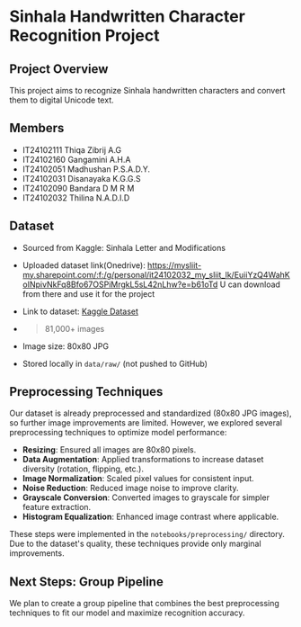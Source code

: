 # Sinhala Handwritten Character Recognition Project

## Project Overview
This project aims to recognize Sinhala handwritten characters and convert them to digital Unicode text.

## Members
- IT24102111 Thiqa Zibrij A.G
- IT24102160 Gangamini A.H.A
- IT24102051 Madhushan P.S.A.D.Y.
- IT24102031 Disanayaka K.G.G.S
- IT24102090 Bandara D M R M
- IT24102032 Thilina N.A.D.I.D

## Dataset
- Sourced from Kaggle: Sinhala Letter and Modifications
- Uploaded dataset link(Onedrive): https://mysliit-my.sharepoint.com/:f:/g/personal/it24102032_my_sliit_lk/EuiiYzQ4WahKoINpivNkFq8Bfo67OSPiMrgkL5sL42nLhw?e=b61oTd
U can download from there and use it for the project

- Link to dataset: [Kaggle Dataset](https://www.kaggle.com/datasets/sathiralamal/sinhala-letter-454)
- >81,000+ images
- Image size: 80x80 JPG
- Stored locally in `data/raw/` (not pushed to GitHub)

## Preprocessing Techniques
Our dataset is already preprocessed and standardized (80x80 JPG images), so further image improvements are limited. However, we explored several preprocessing techniques to optimize model performance:
- **Resizing**: Ensured all images are 80x80 pixels.
- **Data Augmentation**: Applied transformations to increase dataset diversity (rotation, flipping, etc.).
- **Image Normalization**: Scaled pixel values for consistent input.
- **Noise Reduction**: Reduced image noise to improve clarity.
- **Grayscale Conversion**: Converted images to grayscale for simpler feature extraction.
- **Histogram Equalization**: Enhanced image contrast where applicable.

These steps were implemented in the `notebooks/preprocessing/` directory. Due to the dataset's quality, these techniques provide only marginal improvements.

## Next Steps: Group Pipeline
We plan to create a group pipeline that combines the best preprocessing techniques to fit our model and maximize recognition accuracy.
